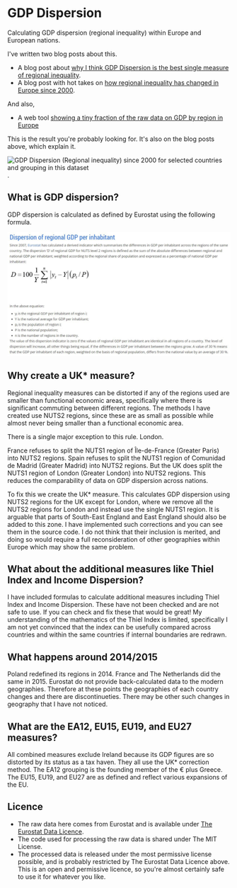# GDP Dispersion
Calculating GDP dispersion (regional inequality) within Europe and European nations.

I've written two blog posts about this.
* A blog post about [why I think GDP Dispersion is the best single measure of regional inequality](https://www.tomforth.co.uk/regionalinequality).
* A blog post with hot takes on [how regional inequality has changed in Europe since 2000](https://www.tomforth.co.uk/regionalinequalitytwo).

And also,
* A web tool [showing a tiny fraction of the raw data on GDP by region in Europe](https://www.tomforth.co.uk/regionalinequalitybubbles)

This is the result you're probably looking for. It's also on the blog posts above, which explain it.

![GDP Dispersion (Regional inequality) since 2000 for selected countries and grouping in this dataset](https://www.tomforth.co.uk/regionalinequalitytwo/GDPDispersion.png).

## What is GDP dispersion?
GDP dispersion is calculated as defined by Eurostat using the following formula.

![GDP dispersion formula](DispersionFormula.jpg)

## Why create a UK* measure?
Regional inequality measures can be distorted if any of the regions used are smaller than functional economic areas, specifically where there is significant commuting between different regions. The methods I have created use NUTS2 regions, since these are as small as possible while almost never being smaller than a functional economic area.

There is a single major exception to this rule. London.

France refuses to split the NUTS1 region of Île-de-France (Greater Paris) into NUTS2 regions. Spain refuses to split the NUTS1 region of Comunidad de Madrid (Greater Madrid) into NUTS2 regions. But the UK does split the NUTS1 region of London (Greater London) into NUTS2 regions. This reduces the comparability of data on GDP dispersion across nations.

To fix this we create the UK* measure. This calculates GDP dispersion using NUTS2 regions for the UK except for London, where we remove all the NUTS2 regions for London and instead use the single NUTS1 region. It is arguable that parts of South-East England and East England should also be added to this zone. I have implemented such corrections and you can see them in the source code. I do not think that their inclusion is merited, and doing so would require a full reconsideration of other geographies within Europe which may show the same problem.

## What about the additional measures like Thiel Index and Income Dispersion?
I have included formulas to calculate additional measures including Thiel Index and Income Dispersion. These have not been checked and are not safe to use. If you can check and fix these that would be great! My understanding of the mathematics of the Thiel Index is limited, specifically I am not yet convinced that the index can be usefully compared across countries and within the same countries if internal boundaries are redrawn.

## What happens around 2014/2015
Poland redefined its regions in 2014. France and The Netherlands did the same in 2015. Eurostat do not provide back-calculated data to the modern geographies. Therefore at these points the geographies of each country changes and there are discontinueties. There may be other such changes in geography that I have not noticed.

## What are the EA12, EU15, EU19, and EU27 measures?
All combined measures exclude Ireland because its GDP figures are so distorted by its status as a tax haven. They all use the UK* correction method. The EA12 grouping is the founding member of the € plus Greece. The EU15, EU19, and EU27 are as defined and reflect various expansions of the EU.

## Licence
* The raw data here comes from Eurostat and is available under [The Eurostat Data Licence](https://ec.europa.eu/eurostat/about/policies/copyright).
* The code used for processing the raw data is shared under The MIT License.
* The processed data is released under the most permissive license possible, and is probably restricted by The Eurostat Data Licence above. This is an open and permissive licence, so you're almost certainly safe to use it for whatever you like.
